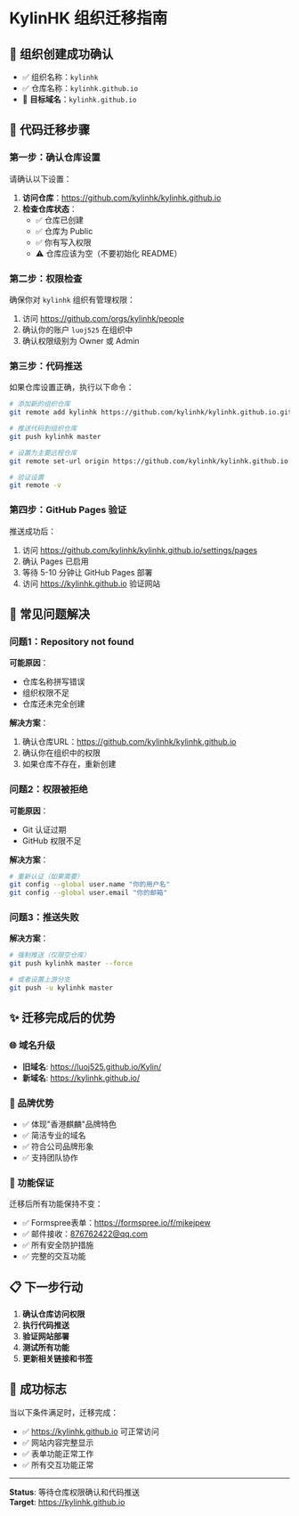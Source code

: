# KylinHK 组织迁移指南

## 🎉 组织创建成功确认
- ✅ 组织名称：`kylinhk`
- ✅ 仓库名称：`kylinhk.github.io`
- 🎯 **目标域名**：`kylinhk.github.io`

## 🚀 代码迁移步骤

### 第一步：确认仓库设置
请确认以下设置：

1. **访问仓库**：https://github.com/kylinhk/kylinhk.github.io
2. **检查仓库状态**：
   - ✅ 仓库已创建
   - ✅ 仓库为 Public
   - ✅ 你有写入权限
   - ⚠️ 仓库应该为空（不要初始化 README）

### 第二步：权限检查
确保你对 `kylinhk` 组织有管理权限：
1. 访问 https://github.com/orgs/kylinhk/people
2. 确认你的账户 `luoj525` 在组织中
3. 确认权限级别为 Owner 或 Admin

### 第三步：代码推送
如果仓库设置正确，执行以下命令：

```bash
# 添加新的组织仓库
git remote add kylinhk https://github.com/kylinhk/kylinhk.github.io.git

# 推送代码到组织仓库
git push kylinhk master

# 设置为主要远程仓库
git remote set-url origin https://github.com/kylinhk/kylinhk.github.io.git

# 验证设置
git remote -v
```

### 第四步：GitHub Pages 验证
推送成功后：
1. 访问 https://github.com/kylinhk/kylinhk.github.io/settings/pages
2. 确认 Pages 已启用
3. 等待 5-10 分钟让 GitHub Pages 部署
4. 访问 https://kylinhk.github.io 验证网站

## 🔧 常见问题解决

### 问题1：Repository not found
**可能原因**：
- 仓库名称拼写错误
- 组织权限不足
- 仓库还未完全创建

**解决方案**：
1. 确认仓库URL：https://github.com/kylinhk/kylinhk.github.io
2. 确认你在组织中的权限
3. 如果仓库不存在，重新创建

### 问题2：权限被拒绝
**可能原因**：
- Git 认证过期
- GitHub 权限不足

**解决方案**：
```bash
# 重新认证（如果需要）
git config --global user.name "你的用户名"
git config --global user.email "你的邮箱"
```

### 问题3：推送失败
**解决方案**：
```bash
# 强制推送（仅限空仓库）
git push kylinhk master --force

# 或者设置上游分支
git push -u kylinhk master
```

## ✨ 迁移完成后的优势

### 🌐 域名升级
- **旧域名**: https://luoj525.github.io/Kylin/
- **新域名**: https://kylinhk.github.io/

### 🏢 品牌优势
- ✅ 体现"香港麒麟"品牌特色
- ✅ 简洁专业的域名
- ✅ 符合公司品牌形象
- ✅ 支持团队协作

### 📧 功能保证
迁移后所有功能保持不变：
- ✅ Formspree表单：https://formspree.io/f/mjkejpew
- ✅ 邮件接收：876762422@qq.com
- ✅ 所有安全防护措施
- ✅ 完整的交互功能

## 📋 下一步行动
1. **确认仓库访问权限**
2. **执行代码推送**
3. **验证网站部署**
4. **测试所有功能**
5. **更新相关链接和书签**

## 🎊 成功标志
当以下条件满足时，迁移完成：
- ✅ https://kylinhk.github.io 可正常访问
- ✅ 网站内容完整显示
- ✅ 表单功能正常工作
- ✅ 所有交互功能正常

---
**Status**: 等待仓库权限确认和代码推送  
**Target**: https://kylinhk.github.io